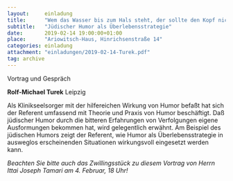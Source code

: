 ```yaml
---
layout:     einladung
title:      "Wem das Wasser bis zum Hals steht, der sollte den Kopf nicht hängen lassen."
subtitle:   "Jüdischer Humor als Überlebensstrategie"
date:       2019-02-14 19:00:00+01:00
place:      "Ariowitsch-Haus, Hinrichsenstraße 14"
categories: einladung
attachment: "einladungen/2019-02-14-Turek.pdf"
tag: archive
---
```


Vortrag und Gespräch

**Rolf-Michael Turek**
Leipzig

Als Klinikseelsorger mit der hilfereichen Wirkung von Humor befaßt hat sich der Referent umfassend mit Theorie und Praxis von Humor beschäftigt.
Daß jüdischer Humor durch  die bitteren Erfahrungen von Verfolgungen eigene Ausformungen bekommen hat, wird gelegentlich erwähnt.
Am Beispiel des jüdischen Humors zeigt der Referent, wie Humor als Überlebensstrategie in ausweglos erscheinenden Situationen wirkungsvoll eingesetzt werden kann.

*Beachten Sie bitte auch das Zwillingsstück zu diesem Vortrag von Herrn Ittai Joseph Tamari am 4. Februar, 18 Uhr!*
